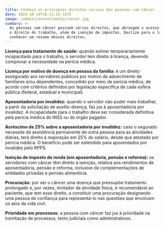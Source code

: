 ```yaml
---
title: Conheça os principais direitos sociais das pessoas com câncer
date: 2024-10-14T16:11:33.157Z
image: /admin/content/media/cancer.jpg
summary: >-
  As pessoas com câncer possuem vários direitos, que abrangem o acesso à saúde,
  o direito do trabalho, além de isenção de impostos. Deslize para o lado para
  conhecer um resumo desses direitos.
---
```

**Licença para tratamento de saúde:** quando estiver temporariamente incapacitado para o trabalho, o servidor tem direito à licença, devendo comprovar a necessidade na perícia médica.

**Licença por motivo de doença em pessoa da família:** é um direito assegurado aos servidores públicos por motivo de adoecimento de familiares e/ou dependentes, concedido por meio de perícia médica, de acordo com critérios definidos por legislação específica de cada esfera pública (federal, estadual e municipal).

**Aposentadoria por invalidez:** quando o servidor não puder mais trabalhar, a partir da solicitação de auxílio-doença, faz jus à aposentadoria por invalidez. A incapacidade para o trabalho deve ser considerada definitiva pela perícia médica do INSS ou do órgão pagador.

**Acréscimo de 25% sobre a aposentadoria por invalidez:** caso o segurado necessite de assistência permanente de outra pessoa para as atividades diárias, terá direito à majoração em 25% do salário, desde que atestado por perícia médica. O benefício pode ser estendido para aposentados por invalidez pelo RPPS.

**Isenção de imposto de renda (em aposentadoria, pensão e reforma):** os servidores com câncer têm direito à isenção, relativa aos rendimentos de aposentadoria, pensão e reforma, inclusive de complementações de entidades privadas e pensão alimentícia.

**Procuração:** por ser o câncer uma doença que pressupõe tratamento prolongado e, por vezes, limitador
da atividade física, é recomendável ao paciente, que tem esse direito, a constituir uma procuração designando uma pessoa de confiança para representá-lo nas questões que envolvam os atos da vida civil.

**Prioridade em processos:** a pessoa com câncer faz jus à prioridade na tramitação de processos, tanto judiciais como administrativos.
